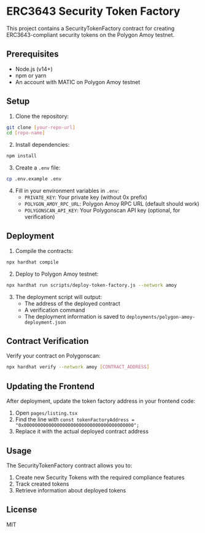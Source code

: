 # ERC3643 Security Token Factory

This project contains a SecurityTokenFactory contract for creating ERC3643-compliant security tokens on the Polygon Amoy testnet.

## Prerequisites

- Node.js (v14+)
- npm or yarn
- An account with MATIC on Polygon Amoy testnet

## Setup

1. Clone the repository:
```bash
git clone [your-repo-url]
cd [repo-name]
```

2. Install dependencies:
```bash
npm install
```

3. Create a `.env` file:
```bash
cp .env.example .env
```

4. Fill in your environment variables in `.env`:
   - `PRIVATE_KEY`: Your private key (without 0x prefix)
   - `POLYGON_AMOY_RPC_URL`: Polygon Amoy RPC URL (default should work)
   - `POLYGONSCAN_API_KEY`: Your Polygonscan API key (optional, for verification)

## Deployment

1. Compile the contracts:
```bash
npx hardhat compile
```

2. Deploy to Polygon Amoy testnet:
```bash
npx hardhat run scripts/deploy-token-factory.js --network amoy
```

3. The deployment script will output:
   - The address of the deployed contract
   - A verification command
   - The deployment information is saved to `deployments/polygon-amoy-deployment.json`

## Contract Verification

Verify your contract on Polygonscan:

```bash
npx hardhat verify --network amoy [CONTRACT_ADDRESS]
```

## Updating the Frontend

After deployment, update the token factory address in your frontend code:

1. Open `pages/listing.tsx`
2. Find the line with `const tokenFactoryAddress = "0x0000000000000000000000000000000000000000";`
3. Replace it with the actual deployed contract address

## Usage

The SecurityTokenFactory contract allows you to:

1. Create new Security Tokens with the required compliance features
2. Track created tokens
3. Retrieve information about deployed tokens

## License

MIT
